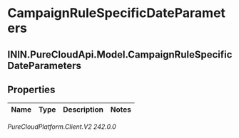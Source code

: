 # CampaignRuleSpecificDateParameters

## ININ.PureCloudApi.Model.CampaignRuleSpecificDateParameters

## Properties

|Name | Type | Description | Notes|
|------------ | ------------- | ------------- | -------------|



_PureCloudPlatform.Client.V2 242.0.0_
